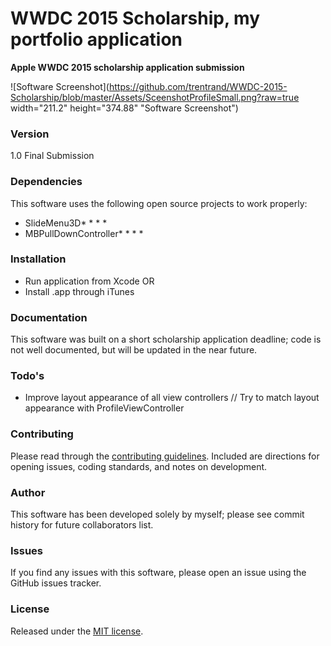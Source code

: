 # WWDC 2015 Scholarship, my portfolio application
__Apple WWDC 2015 scholarship application submission__


![Software Screenshot](https://github.com/trentrand/WWDC-2015-Scholarship/blob/master/Assets/SceenshotProfileSmall.png?raw=true width="211.2" height="374.88" "Software Screenshot")

### Version
1.0 Final Submission

### Dependencies

This software uses the following open source projects to work properly:

* SlideMenu3D* * * * 
* MBPullDownController* * * *

### Installation

* Run application from Xcode
OR
* Install .app through iTunes

### Documentation

This software was built on a short scholarship application deadline; code is not well documented, but will be updated in the near future.

### Todo's

 - Improve layout appearance of all view controllers
 // Try to match layout appearance with ProfileViewController

### Contributing

Please read through the [contributing guidelines]. Included are directions for opening issues, coding standards, and notes on development.
 
### Author

This software has been developed solely by myself; please see commit history for future collaborators list.

### Issues

If you find any issues with this software, please open an issue using the GitHub issues tracker.

### License

Released under the [MIT license].


[trentrand.com]:http://www.trentrand.com
[@trent_rand]:http://twitter.com/trent_rand
[contributing guidelines]:CONTRIBUTING.md
[MIT license]:LICENSE.md
[Apache license]:LICENSE.md
[GPL license]:LICENSE.md
